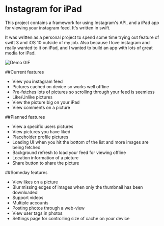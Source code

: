 # Instagram for iPad

This project contains a framework for using Instagram's API, and a iPad app for
viewing your instagram feed. It's written in swift.

It was written as a personal project to spend some time trying out feature of swift 3
and iOS 10 outside of my job. Also because I love instagram and really wanted to it 
on iPad, and I wanted to build an app with lots of great media for iPad.

![Demo GIF](/../master/Assets/InstagramDemo.gif?raw=true)

##Current features
- View you instagram feed
- Pictures cached on device so works well offline
- Pre-fetches lots of pictures so scrolling through your feed is seemless
- Like/Unlike pictures
- View the picture big on your iPad
- View comments on a picture

##Planned features
- View a specific users pictures
- View pictures you have liked
- Placeholder profile pictures
- Loading UI when you hit the bottom of the list and more images are being fetched
- Background refresh to load your feed for viewing offline
- Location information of a picture
- Share button to share the picture

##Someday features
- View likes on a picture
- Blur missing edges of images when only the thumbnail has been downloaded
- Support videos
- Multiple accounts
- Posting photos through a web-view
- View user tags in photos
- Settings page for controlling size of cache on your device
